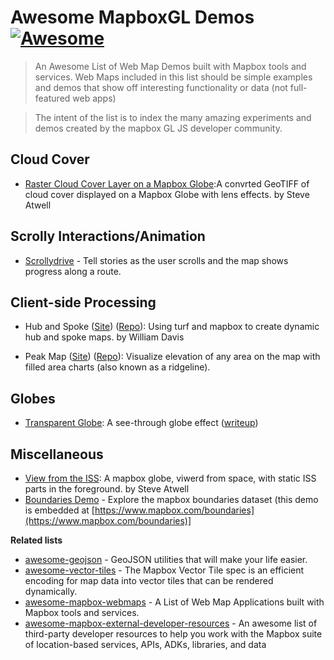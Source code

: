 # Awesome MapboxGL Demos [![Awesome](https://cdn.rawgit.com/sindresorhus/awesome/d7305f38d29fed78fa85652e3a63e154dd8e8829/media/badge.svg)](https://github.com/sindresorhus/awesome)

> An Awesome List of Web Map Demos built with Mapbox tools and services.  Web Maps included in this list should be simple examples and demos that show off interesting functionality or data (not full-featured web apps)

> The intent of the list is to index the many amazing experiments and demos created by the mapbox GL JS developer community.

## Cloud Cover

- [Raster Cloud Cover Layer on a Mapbox Globe](https://steveattewell.com/mapbox-photo/):A convrted GeoTIFF of cloud cover displayed on a Mapbox Globe with lens effects. by Steve Atwell

## Scrolly Interactions/Animation
- [Scrollydrive](https://willymaps.github.io/scrollydrive/demo/demo.html) - Tell stories as the user scrolls and the map shows progress along a route.

## Client-side Processing 

- Hub and Spoke ([Site](https://willymaps.github.io/spoke/)) ([Repo](https://github.com/willymaps/spoke)): Using turf and mapbox to create dynamic hub and spoke maps.  by William Davis

- Peak Map ([Site](https://anvaka.github.io/peak-map)) ([Repo](https://github.com/anvaka/peak-map)): Visualize elevation of any area on the map with filled area charts (also known as a ridgeline).

## Globes

- [Transparent Globe](https://transparent-globe.netlify.app/): A see-through globe effect ([writeup](https://darrenwiens.github.io/transparent-mapbox-globe.html))

## Miscellaneous
-  [View from the ISS](https://steveattewell.com/iss): A mapbox globe, viwerd from space, with static ISS parts in the foreground. by Steve Atwell
- [Boundaries Demo](https://demos.mapbox.com/boundaries-explorer/?country=US&layer=loc4&worldview=US#10.69/38.9028/-77.0396) - Explore the mapbox boundaries dataset (this demo is embedded at [https://www.mapbox.com/boundaries](https://www.mapbox.com/boundaries)]

**Related lists**
- [awesome-geojson](https://github.com/tmcw/awesome-geojson) - GeoJSON utilities that will make your life easier.
- [awesome-vector-tiles](https://github.com/mapbox/awesome-vector-tiles) - The Mapbox Vector Tile spec is an efficient encoding for map data into vector tiles that can be rendered dynamically.
- [awesome-mapbox-webmaps](https://github.com/chriswhong/awesome-mapbox-webmaps) - A List of Web Map Applications built with Mapbox tools and services.
- [awesome-mapbox-external-developer-resources](https://github.com/chriswhong/awesome-mapbox-external-developer-resources) - An awesome list of third-party developer resources to help you work with the Mapbox suite of location-based services, APIs, ADKs, libraries, and data
